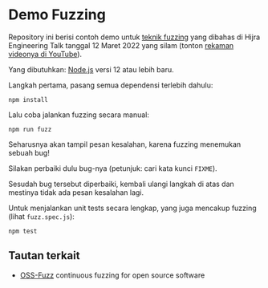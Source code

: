 # Demo Fuzzing

Repository ini berisi contoh demo untuk [teknik fuzzing](https://en.wikipedia.org/wiki/Fuzzing) yang dibahas di Hijra Engineering Talk tanggal 12 Maret 2022 yang silam (tonton [rekaman videonya di YouTube](https://www.youtube.com/watch?v=JkhvqDSa2Q4)).

Yang dibutuhkan: [Node.js](https://nodejs.org/) versi 12 atau lebih baru.

Langkah pertama, pasang semua dependensi terlebih dahulu:

```
npm install
```

Lalu coba jalankan fuzzing secara manual:

```
npm run fuzz
```

Seharusnya akan tampil pesan kesalahan, karena fuzzing menemukan sebuah bug!

Silakan perbaiki dulu bug-nya (petunjuk: cari kata kunci `FIXME`).

Sesudah bug tersebut diperbaiki, kembali ulangi langkah di atas dan mestinya tidak ada pesan kesalahan lagi.

Untuk menjalankan unit tests secara lengkap, yang juga mencakup fuzzing (lihat `fuzz.spec.js`):

```
npm test
```

## Tautan terkait

* [OSS-Fuzz](https://github.com/google/oss-fuzz) continuous fuzzing for open source software
